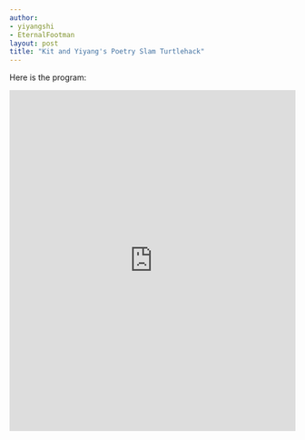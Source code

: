 ```yaml
---
author:
- yiyangshi
- EternalFootman
layout: post
title: "Kit and Yiyang's Poetry Slam Turtlehack"
---
```


Here is the program:
<iframe src="https://trinket.io/embed/python/c87b736219" width="100%" height="600" frameborder="0" marginwidth="0" marginheight="0" allowfullscreen></iframe>
